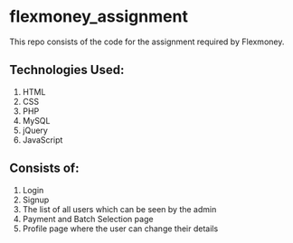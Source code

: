 # flexmoney_assignment
This repo consists of the code for the assignment required by Flexmoney.

## Technologies Used:
1. HTML
2. CSS
3. PHP
4. MySQL
5. jQuery
6. JavaScript

## Consists of:
1. Login
2. Signup
3. The list of all users which can be seen by the admin
4. Payment and Batch Selection page
5. Profile page where the user can change their details
